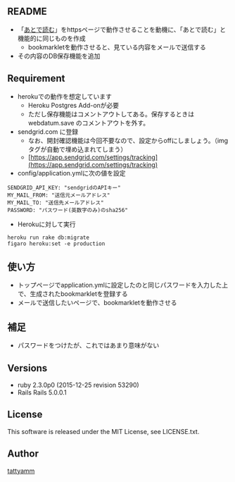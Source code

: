 ## README

* 「[あとで読む](http://atode.cc/)」をhttpsページで動作させることを動機に、「あとで読む」と機能的に同じものを作成
   * bookmarkletを動作させると、見ている内容をメールで送信する
* その内容のDB保存機能を追加


## Requirement
* herokuでの動作を想定しています
   * Heroku Postgres Add-onが必要
   * ただし保存機能はコメントアウトしてある。保存するときは webdatum.save のコメントアウトを外す。
* sendgrid.com に登録
   * なお、開封確認機能は今回不要なので、設定からoffにしましょう。（imgタグが自動で埋め込まれてしまう）
   * [https://app.sendgrid.com/settings/tracking](https://app.sendgrid.com/settings/tracking)
* config/application.ymlに次の値を設定

```
SENDGRID_API_KEY: "sendgridのAPIキー"
MY_MAIL_FROM: "送信元メールアドレス"
MY_MAIL_TO: "送信先メールアドレス"
PASSWORD: "パスワード(英数字のみ)のsha256"
```

* Herokuに対して実行

```
heroku run rake db:migrate
figaro heroku:set -e production
```

## 使い方
* トップページでapplication.ymlに設定したのと同じパスワードを入力した上で、生成されたbookmarkletを登録する
* メールで送信したいページで、bookmarkletを動作させる

## 補足
* パスワードをつけたが、これではあまり意味がない

## Versions
* ruby 2.3.0p0 (2015-12-25 revision 53290)
* Rails Rails 5.0.0.1

## License
This software is released under the MIT License, see LICENSE.txt.

## Author
[tattyamm](https://twitter.com/tattyamm)
